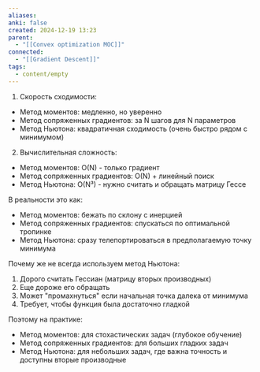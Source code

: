 ```yaml
---
aliases: 
anki: false
created: 2024-12-19 13:23
parent:
  - "[[Convex optimization MOC]]"
connected:
  - "[[Gradient Descent]]"
tags:
  - content/empty
---
```

1. Скорость сходимости:

- Метод моментов: медленно, но уверенно
- Метод сопряженных градиентов: за N шагов для N параметров
- Метод Ньютона: квадратичная сходимость (очень быстро рядом с минимумом)

2. Вычислительная сложность:

- Метод моментов: O(N) - только градиент
- Метод сопряженных градиентов: O(N) + линейный поиск
- Метод Ньютона: O(N³) - нужно считать и обращать матрицу Гессе

В реальности это как:

- Метод моментов: бежать по склону с инерцией
- Метод сопряженных градиентов: спускаться по оптимальной тропинке
- Метод Ньютона: сразу телепортироваться в предполагаемую точку минимума

Почему же не всегда используем метод Ньютона:

1. Дорого считать Гессиан (матрицу вторых производных)
2. Еще дороже его обращать
3. Может "промахнуться" если начальная точка далека от минимума
4. Требует, чтобы функция была достаточно гладкой

Поэтому на практике:

- Метод моментов: для стохастических задач (глубокое обучение)
- Метод сопряженных градиентов: для больших гладких задач
- Метод Ньютона: для небольших задач, где важна точность и доступны вторые производные